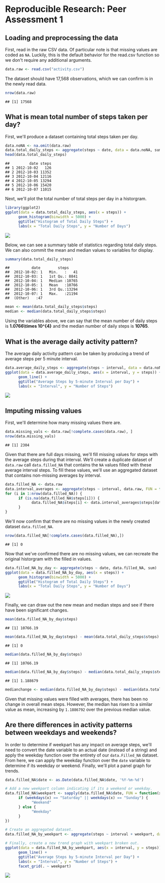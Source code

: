 # Reproducible Research: Peer Assessment 1

## Loading and preprocessing the data

First, read in the raw CSV data. Of particular note is that missing values are coded as `NA`. Luckily, this is the default behavior for the read.csv function so we don't require any additional arguments.


```r
data.raw <- read.csv("activity.csv")
```

The dataset should have 17,568 observations, which we can confirm is in the newly read data.

```r
nrow(data.raw)
```

```
## [1] 17568
```


## What is mean total number of steps taken per day?

First, we'll produce a dataset containing total steps taken per day.

```r
data.noNA <- na.omit(data.raw)
data.total_daily_steps <- aggregate(steps ~ date, data = data.noNA, sum)
head(data.total_daily_steps)
```

```
##         date steps
## 1 2012-10-02   126
## 2 2012-10-03 11352
## 3 2012-10-04 12116
## 4 2012-10-05 13294
## 5 2012-10-06 15420
## 6 2012-10-07 11015
```

Next, we'll plot the total number of total steps per day in a historgram.

```r
library(ggplot2)
ggplot(data = data.total_daily_steps, aes(x = steps)) +
      geom_histogram(binwidth = 5000) +
      ggtitle("Histogram of Total Daily Steps") +
      labs(x = "Total Daily Steps", y = "Number of Days")
```

![](PA1_template_files/figure-html/meanstepplot-1.png)<!-- -->


Below, we can see a summary table of statistics regarding total daily steps. We can also commit the mean and median values to variables for display.

```r
summary(data.total_daily_steps)
```

```
##          date        steps      
##  2012-10-02: 1   Min.   :   41  
##  2012-10-03: 1   1st Qu.: 8841  
##  2012-10-04: 1   Median :10765  
##  2012-10-05: 1   Mean   :10766  
##  2012-10-06: 1   3rd Qu.:13294  
##  2012-10-07: 1   Max.   :21194  
##  (Other)   :47
```

```r
mean <- mean(data.total_daily_steps$steps)
median <- median(data.total_daily_steps$steps)
```

Using the variables above, we can say that the mean number of daily steps is **1.0766\times 10^{4}** and the median number of daily steps is **10765**.


## What is the average daily activity pattern?

The average daily activity pattern can be taken by producing a trend of average steps per 5 minute interval.


```r
data.average_daily_steps <- aggregate(steps ~ interval, data = data.noNA, FUN = function(x) {mean(x)})
ggplot(data = data.average_daily_steps, aes(x = interval, y = steps)) +
      geom_line() +
      ggtitle("Average Steps by 5-minute Interval per Day") +
      labs(x = "Interval", y = "Number of Steps")
```

![](PA1_template_files/figure-html/unnamed-chunk-4-1.png)<!-- -->

## Imputing missing values

First, we'll determine how many missing values there are.

```r
data.missing_vals <- data.raw[!complete.cases(data.raw), ]
nrow(data.missing_vals)
```

```
## [1] 2304
```

Given that there are full days missing, we'll fill missing values for steps with the average steps during that interval. We'll create a duplicate dataset of `data.raw` call `data.filled_NA` that contains the `NA` values filled with these average interval steps. To fill these values, we'll use an aggregated dataset that contains non-missing averages by interval.

```r
data.filled_NA <- data.raw
data.interval_averages <- aggregate(steps ~ interval, data.raw, FUN = function(x){mean(x, na.rm = T)})
for (i in 1:nrow(data.filled_NA)) {
      if (is.na(data.filled_NA$steps[i])) {
            data.filled_NA$steps[i] <- data.interval_averages$steps[data.interval_averages$interval == data.filled_NA$interval[i]]  
      }
}
```

We'll now confirm that there are no missing values in the newly created dataset `data.filled_NA`.

```r
nrow(data.filled_NA[!complete.cases(data.filled_NA),])
```

```
## [1] 0
```

Now that we've confirmed there are no missing values, we can recreate the original historgram with the filled in values.

```r
data.filled_NA_by_day <- aggregate(steps ~ date, data.filled_NA, sum)
ggplot(data = data.filled_NA_by_day, aes(x = steps)) +
      geom_histogram(binwidth = 5000) +
      ggtitle("Histogram of Total Daily Steps") +
      labs(x = "Total Daily Steps", y = "Number of Days")
```

![](PA1_template_files/figure-html/unnamed-chunk-8-1.png)<!-- -->

Finally, we can draw out the new mean and median steps and see if there have been significant changes.

```r
mean(data.filled_NA_by_day$steps)
```

```
## [1] 10766.19
```

```r
mean(data.filled_NA_by_day$steps) - mean(data.total_daily_steps$steps)
```

```
## [1] 0
```

```r
median(data.filled_NA_by_day$steps)
```

```
## [1] 10766.19
```

```r
median(data.filled_NA_by_day$steps) - median(data.total_daily_steps$steps)
```

```
## [1] 1.188679
```

```r
medianchange <- median(data.filled_NA_by_day$steps) - median(data.total_daily_steps$steps)
```

Given that missing values were filled with averages, there has been no change in overall mean steps. However, the median has risen to a similar value as mean, increasing by ``1.1886792`` over the previous median value.

## Are there differences in activity patterns between weekdays and weekends?

In order to determine if weekpart has any impact on average steps, we'll need to convert the date variable to an actual date (instead of a string) and apply the weekday function over the entirety of our `data.Filled_NA` dataset. From here, we can apply the weekday function over the `date` variable to determine if its weekday or weekend. Finally, we'll plot a panel graph for trends.


```r
data.filled_NA$date <- as.Date(data.filled_NA$date, '%Y-%m-%d')

# Add a new weekpart column indicating if its a weekend or weekday.
data.filled_NA$weekpart <- sapply(data.filled_NA$date, FUN = function(x) {
      if (weekdays(x) == "Saturday" || weekdays(x) == "Sunday") {
            "Weekend"
      } else {
            "Weekday"
      }
})

# Create an aggregated dataset.
data.filled_NA_by_weekpart <- aggregate(steps ~ interval + weekpart, data = data.filled_NA, sum)

# Finally, create a new trend graph with weekpart broken out.
ggplot(data = data.filled_NA_by_weekpart, aes(x = interval, y = steps)) +
      geom_line() +
      ggtitle("Average Steps by 5-minute Interval per Day") +
      labs(x = "Interval", y = "Number of Steps") +
      facet_grid(. ~ weekpart)
```

![](PA1_template_files/figure-html/unnamed-chunk-10-1.png)<!-- -->
